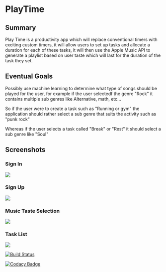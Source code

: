 # PlayTime

## Summary
Play Time is a productivity app which will replace conventional timers with exciting custom timers, it will allow users to set up tasks and allocate a duration for each of these tasks, it will then use the Apple Music API to generate a playlist based on user taste which will last for the duration of the task they set.

## Eventual Goals

Possibly use machine learning to determine what type of songs should be played for the user, for example if the user selectedf the genre "Rock" it contains multiple sub genres like Alternative, math, etc...

So if the user were to create a task such as "Running or gym" the application should rather select a sub genre that suits the activity such as "punk rock"

Whereas if the user selects a task called "Break" or "Rest" it should select a sub genre like "Soul"

## Screenshots
### Sign In
![](Play%20Time/Images/SignIn.PNG)

### Sign Up
![](Play%20Time/Images/SignUp.PNG)

### Music Taste Selection
![](Play%20Time/Images/SelectTaste.PNG)

### Task List
![](Play%20Time/Images/TaskList.PNG)


[![Build Status](https://app.bitrise.io/app/6b4ff5672b302e4b/status.svg?token=JBd3HJLJwh_ksHHACk0Ytg&branch=master)](https://app.bitrise.io/app/6b4ff5672b302e4b)

[![Codacy Badge](https://api.codacy.com/project/badge/Grade/6a4bc2d1ae3c47cf9c716e3def676866)](https://www.codacy.com/manual/bgouws/PlayTime?utm_source=github.com&amp;utm_medium=referral&amp;utm_content=bgouws/PlayTime&amp;utm_campaign=Badge_Grade)

